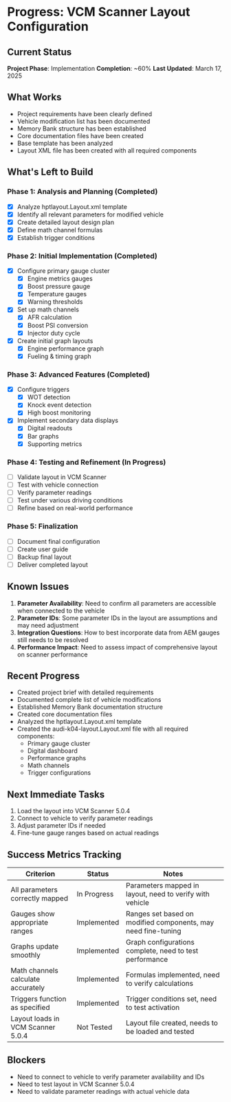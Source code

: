 # Progress: VCM Scanner Layout Configuration

## Current Status
**Project Phase**: Implementation
**Completion**: ~60%
**Last Updated**: March 17, 2025

## What Works
- Project requirements have been clearly defined
- Vehicle modification list has been documented
- Memory Bank structure has been established
- Core documentation files have been created
- Base template has been analyzed
- Layout XML file has been created with all required components

## What's Left to Build

### Phase 1: Analysis and Planning (Completed)
- [x] Analyze hptlayout.Layout.xml template
- [x] Identify all relevant parameters for modified vehicle
- [x] Create detailed layout design plan
- [x] Define math channel formulas
- [x] Establish trigger conditions

### Phase 2: Initial Implementation (Completed)
- [x] Configure primary gauge cluster
  - [x] Engine metrics gauges
  - [x] Boost pressure gauge
  - [x] Temperature gauges
  - [x] Warning thresholds
- [x] Set up math channels
  - [x] AFR calculation
  - [x] Boost PSI conversion
  - [x] Injector duty cycle
- [x] Create initial graph layouts
  - [x] Engine performance graph
  - [x] Fueling & timing graph

### Phase 3: Advanced Features (Completed)
- [x] Configure triggers
  - [x] WOT detection
  - [x] Knock event detection
  - [x] High boost monitoring
- [x] Implement secondary data displays
  - [x] Digital readouts
  - [x] Bar graphs
  - [x] Supporting metrics

### Phase 4: Testing and Refinement (In Progress)
- [ ] Validate layout in VCM Scanner
- [ ] Test with vehicle connection
- [ ] Verify parameter readings
- [ ] Test under various driving conditions
- [ ] Refine based on real-world performance

### Phase 5: Finalization
- [ ] Document final configuration
- [ ] Create user guide
- [ ] Backup final layout
- [ ] Deliver completed layout

## Known Issues
1. **Parameter Availability**: Need to confirm all parameters are accessible when connected to the vehicle
2. **Parameter IDs**: Some parameter IDs in the layout are assumptions and may need adjustment
3. **Integration Questions**: How to best incorporate data from AEM gauges still needs to be resolved
4. **Performance Impact**: Need to assess impact of comprehensive layout on scanner performance

## Recent Progress
- Created project brief with detailed requirements
- Documented complete list of vehicle modifications
- Established Memory Bank documentation structure
- Created core documentation files
- Analyzed the hptlayout.Layout.xml template
- Created the audi-k04-layout.Layout.xml file with all required components:
  - Primary gauge cluster
  - Digital dashboard
  - Performance graphs
  - Math channels
  - Trigger configurations

## Next Immediate Tasks
1. Load the layout into VCM Scanner 5.0.4
2. Connect to vehicle to verify parameter readings
3. Adjust parameter IDs if needed
4. Fine-tune gauge ranges based on actual readings

## Success Metrics Tracking
| Criterion | Status | Notes |
|-----------|--------|-------|
| All parameters correctly mapped | In Progress | Parameters mapped in layout, need to verify with vehicle |
| Gauges show appropriate ranges | Implemented | Ranges set based on modified components, may need fine-tuning |
| Graphs update smoothly | Implemented | Graph configurations complete, need to test performance |
| Math channels calculate accurately | Implemented | Formulas implemented, need to verify calculations |
| Triggers function as specified | Implemented | Trigger conditions set, need to test activation |
| Layout loads in VCM Scanner 5.0.4 | Not Tested | Layout file created, needs to be loaded and tested |

## Blockers
- Need to connect to vehicle to verify parameter availability and IDs
- Need to test layout in VCM Scanner 5.0.4
- Need to validate parameter readings with actual vehicle data
